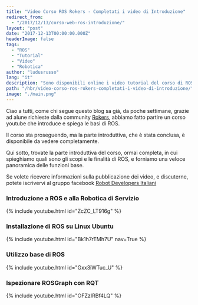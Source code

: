 ```yaml
---
title: "Video Corso ROS Rokers - Completati i video di Introduzione"
redirect_from:
  - "/2017/12/13/corso-web-ros-introduzione/"
layout: "post"
date: "2017-12-13T00:00:00.000Z"
headerImage: false
tags:
  - "ROS"
  - "Tutorial"
  - "Video"
  - "Robotica"
author: "ludusrusso"
lang: "it"
description: "Sono disponibili online i video tutorial del corso di ROS partito dalla community Rokers"
path: "/hbr/video-corso-ros-rokers-completati-i-video-di-introduzione/"
image: "./main.png"
---
```


Ciao a tutti,
come chi segue questo blog sa già, da poche settimane, grazie ad alune richieste dalla
community [Rokers](https://rokers.io/),
abbiamo fatto partire un corso youtube che introduce e spiega le basi di ROS.

Il corso sta proseguendo, ma la parte introduttiva, che è stata conclusa, è disponibile
da vedere completamente.

Qui sotto, trovate la parte introduttiva del corso, ormai completa, in cui spieghiamo
quali sono gli scopi e le finalità di ROS, e forniamo una veloce panoramica
delle funzioni base.

Se volete ricevere informazioni sulla pubblicazione dei video, e discuterne,
potete iscrivervi al gruppo facebook [Robot Developers Italiani](https://www.facebook.com/groups/493163691070528/)

### Introduzione a ROS e alla Robotica di Servizio

{% include youtube.html id="ZcZC_LT916g" %}

### Installazione di ROS su Linux Ubuntu

{% include youtube.html id="Bk1h7rTMh7U" nav=True %}

### Utilizzo base di ROS

{% include youtube.html id="Gxx3iWTuc_U" %}

### Ispezionare ROSGraph con RQT

{% include youtube.html id="OFZzIRBf4LQ" %}
